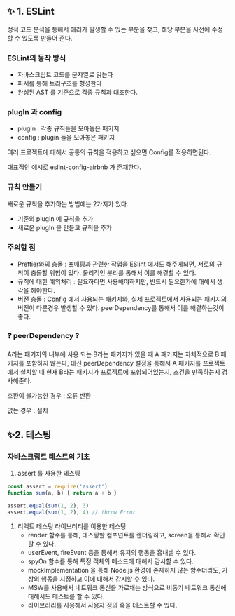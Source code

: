 ## ✨ 1. ESLint

정적 코드 분석을 통해서 에러가 발생할 수 있는 부분을 찾고, 해당 부분을 사전에 수정할 수 있도록 만들어 준다.

### ESLint의 동작 방식

- 자바스크립트 코드를 문자열로 읽는다
- 파서를 통해 트리구조를 형성한다
- 완성된 AST 를 기준으로 각종 규칙과 대조한다.

### plugIn 과 config

- plugIn : 각종 규칙들을 모아놓은 패키지
- config : plugin 들을 모아놓은 패키지

여러 프로젝트에 대해서 공통의 규칙을 적용하고 싶으면 Config를 적용하면된다.

대표적인 예시로 eslint-config-airbnb 가 존재한다.

### 규칙 만들기

새로운 규칙을 추가하는 방법에는 2가지가 있다.

- 기존의 plugIn 에 규칙을 추가
- 새로운 plugIn 을 만들고 규칙을 추가

### 주의할 점

- Prettier와의 충돌 : 포매팅과 관련한 작업을 ESlint 에서도 해주게되면, 서로의 규칙이 충돌할 위험이 있다. 
물리적인 분리를 통해서 이를 해결할 수 있다.
- 규칙에 대한 예외처리 : 필요하다면 사용해야하지만, 반드시 필요한가에 대해서 생각을 해야한다.
- 버전 충돌 :  Config 에서 사용되는  패키지와, 실제 프로젝트에서 사용되는 패키지의 버전이 다른경우 발생할 수 있다. peerDependency를 통해서 이를 해결하는것이 좋다.

### ❓ peerDependency ?

A라는 패키지의 내부에 사용 되는 B라는 패키지가 있을 때 A 패키지는 자체적으로 B 패키지를 포함하지 않는다, 대신  peerDependency 설정을 통해서 A 패키지를 프로젝트에서 설치할 때 현재 B라는 패키지가 프로젝트에 포함되어있는지, 조건을 만족하는지 검사해준다.

호환이 불가능한 경우 : 오류 반환

없는 경우 : 설치

## ✨2. 테스팅

### 자바스크립트 테스트의 기초

1. assert 를 사용한 테스팅

```jsx
const assert = require('assert')
function sum(a, b) { return a + b }

assert.equal(sum(1, 2), 3)
assert.equal(sum(1, 2), 4) // throw Error
```

1. 리액트 테스팅 라이브러리를 이용한 테스팅
    - render 함수를 통해, 테스팅할 컴포넌트를 렌더링하고, screen을 통해서 확인할 수 있다.
    - userEvent, fireEvent 등을 통해서 유저의 행동을 흉내낼 수 있다.
    - spyOn 함수를 통해 특정 객체의 메소드에 대해서 감시할 수 있다.
    - mockImplementation 을 통해 Node.js 환경에 존재하지 않는 함수더라도, 가상의 행동을 지정하고 이에 대해서 감시할 수 있다.
    - MSW를 사용해서 네트워크 통신을 가로채는 방식으로 비동기 네트워크 통신에 대해서도 테스트를 할 수 있다.
    - 라이브러리를 사용해서 사용자 정의 훅을 테스트할 수 있다.
